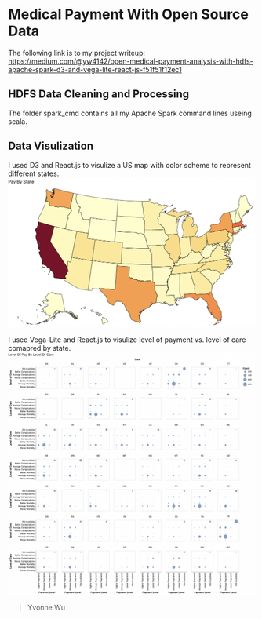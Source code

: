 # Medical Payment With Open Source Data

The following link is to my project writeup: https://medium.com/@yw4142/open-medical-payment-analysis-with-hdfs-apache-spark-d3-and-vega-lite-react-js-f51f51f12ec1

## HDFS Data Cleaning and Processing
The folder spark_cmd contains all my Apache Spark command lines useing scala.

## Data Visulization
I used D3 and React.js to visulize a US map with color scheme to represent different states.
![Medical Payment By State](/image_src/PayByState.png)

I used Vega-Lite and React.js to visulize level of payment vs. level of care comapred by state.
![Level of payment vs. Level of care](/image_src/PayByCare.png)

> Yvonne Wu


